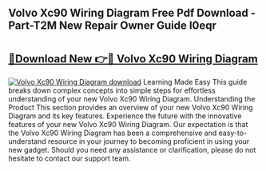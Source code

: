 ## Volvo Xc90 Wiring Diagram Free Pdf Download - Part-T2M New Repair Owner Guide I0eqr

# <h2><a href="http://dfrjgfh.blite.top/?on=Volvo+Xc90+Wiring+Diagram">🔗Download New 👉🔴 Volvo Xc90 Wiring Diagram</a></h2>

[![Volvo Xc90 Wiring Diagram download](https://i.imgur.com/lujVjoI.png)](http://dfrjgfh.blite.top/?on=Volvo+Xc90+Wiring+Diagram)
Learning Made Easy This guide breaks down complex concepts into simple steps for effortless understanding of your new Volvo Xc90 Wiring Diagram. Understanding the Product This section provides an overview of your new Volvo Xc90 Wiring Diagram and its key features. Experience the future with the innovative features of your new Volvo Xc90 Wiring Diagram. Our expectation is that the Volvo Xc90 Wiring Diagram has been a comprehensive and easy-to-understand resource in your journey to becoming proficient in using your new gadget. Should you need any assistance or clarification, please do not hesitate to contact our support team.

